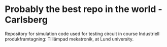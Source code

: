# Probably the best repo in the world - Carlsberg
Repository for simulation code used for testing circuit in course Industriell produkframtagning: Tillämpad mekatronik, at Lund university.
